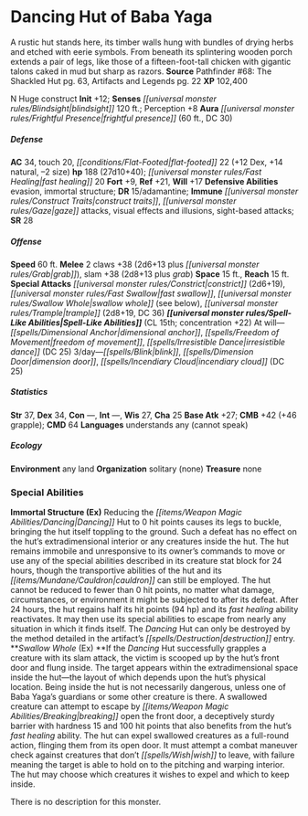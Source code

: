 ﻿---
cssclass: [monsters]
title1: Dancing Hut of Baba Yaga
desc_short: A rustic hut stands here, its timber walls hung with bundles of drying
  herbs and etched with eerie symbols. From beneath its splintering wooden porch extends
  a pair of legs, like those of a fifteen-foot-tall chicken with gigantic talons caked
  in mud but sharp as razors.
title2: Dancing Hut of Baba Yaga
CR: 17
sources:
- name: 'Pathfinder #68: The Shackled Hut'
  page: 63
  link: http://paizo.com/products/btpy8uwz?Pathfinder-Adventure-Path-67-The-Shackled-Hut
- name: Artifacts and Legends
  page: 22
  link: http://paizo.com/products/btpy8u7k?Pathfinder-Campaign-Setting-Artifacts-Legends
XP: 102400
alignment: N
size: Huge
type: construct
initiative:
  bonus: 12
senses:
  blindsight: 120
auras:
- name: frightful presence
  radius: 60
  DC: 30
AC:
  AC: 34
  touch: 20
  flat_footed: 22
  components:
    dex: 12
    natural: 14
    size: -2
HP:
  HP: 188
  long: 27d10+40
  fast_healing: 20
saves:
  fort: 9
  ref: 21
  will: 17
defensive_abilities:
- evasion
- immortal structure
DR:
- amount: 15
  weakness: adamantine
immunities:
- construct traits
- gaze attacks
- visual effects and illusions
- sight-based attacks
SR: 28
speeds:
  base: 60
attacks:
  melee:
  - - text: 2 claws +38 (2d6+13 plus grab)
      entries:
      - - damage: 2d6+13
        - effect: grab
      count: 2
      attack: claws
      bonus:
      - 38
    - text: slam +38 (2d8+13 plus grab)
      entries:
      - - damage: 2d8+13
        - effect: grab
      attack: slam
      bonus:
      - 38
  special:
  - constrict (2d6+19)
  - fast swallow
  - swallow whole (see below)
  - trample (2d8+19, DC 36)
space: 15
reach: 15
spell_like_abilities:
  entries:
  - name: dimensional anchor
    source: default
    freq: At will
  - name: freedom of movement
    source: default
    freq: At will
  - name: irresistible dance
    source: default
    freq: At will
    DC: 25
  - name: blink
    source: default
    freq: 3/day
  - name: dimension door
    source: default
    freq: 3/day
  - name: incendiary cloud
    source: default
    freq: 3/day
    DC: 25
  sources:
  - name: default
    CL: 15
    concentration: 22
ability_scores:
  STR: 37
  DEX: 34
  CON:
  INT:
  WIS: 27
  CHA: 25
BAB: 27
CMB: 42
CMB_other: +46 grapple
CMD: 64
skills: {}
languages:
- understands any (cannot speak)
ecology:
  environment: any land
  organization: solitary (none)
  treasure_type: none
special_abilities:
  Immortal Structure (Ex): Reducing the Dancing Hut to 0 hit points causes its legs
    to buckle, bringing the hut itself toppling to the ground. Such a defeat has no
    effect on the hut's extradimensional interior or any creatures inside the hut.
    The hut remains immobile and unresponsive to its owner's commands to move or use
    any of the special abilities described in its creature stat block for 24 hours,
    though the transportive abilities of the hut and its cauldron can still be employed.
    The hut cannot be reduced to fewer than 0 hit points, no matter what damage, circumstances,
    or environment it might be subjected to after its defeat. After 24 hours, the
    hut regains half its hit points (94 hp) and its fast healing ability reactivates.
    It may then use its special abilities to escape from nearly any situation in which
    it finds itself. The Dancing Hut can only be destroyed by the method detailed
    in the artifact's destruction entry.
  Swallow Whole (Ex): If the Dancing Hut successfully grapples a creature with its
    slam attack, the victim is scooped up by the hut's front door and flung inside.
    The target appears within the extradimensional space inside the hut-the layout
    of which depends upon the hut's physical location. Being inside the hut is not
    necessarily dangerous, unless one of Baba Yaga's guardians or some other creature
    is there. A swallowed creature can attempt to escape by breaking open the front
    door, a deceptively sturdy barrier with hardness 15 and 100 hit points that also
    benefits from the hut's fast healing ability. The hut can expel swallowed creatures
    as a full-round action, flinging them from its open door. It must attempt a combat
    maneuver check against creatures that don't wish to leave, with failure meaning
    the target is able to hold on to the pitching and warping interior. The hut may
    choose which creatures it wishes to expel and which to keep inside.
desc_long: There is no description for this monster.

---

# Dancing Hut of Baba Yaga
A rustic hut stands here, its timber walls hung with bundles of drying herbs and etched with eerie symbols. From beneath its splintering wooden porch extends a pair of legs, like those of a fifteen-foot-tall chicken with gigantic talons caked in mud but sharp as razors.
**Source** Pathfinder #68: The Shackled Hut pg. 63, Artifacts and Legends pg. 22
**XP** 102,400

N Huge construct
**Init** +12; **Senses** _[[universal monster rules/Blindsight|blindsight]]_ 120 ft.; Perception +8
**Aura** _[[universal monster rules/Frightful Presence|frightful presence]]_ (60 ft., DC 30)

##### Defense

**AC** 34, touch 20, _[[conditions/Flat-Footed|flat-footed]]_ 22 (+12 Dex, +14 natural, –2 size)
**hp** 188 (27d10+40); _[[universal monster rules/Fast Healing|fast healing]]_ 20
**Fort** +9, **Ref** +21, **Will** +17
**Defensive Abilities** evasion, immortal structure; **DR** 15/adamantine; **Immune** _[[universal monster rules/Construct Traits|construct traits]]_, _[[universal monster rules/Gaze|gaze]]_ attacks, visual effects and illusions, sight-based attacks; **SR** 28

##### Offense
**Speed** 60 ft.
**Melee** 2 claws +38 (2d6+13 plus _[[universal monster rules/Grab|grab]]_), slam +38 (2d8+13 plus _grab_)
**Space** 15 ft., **Reach** 15 ft.
**Special Attacks** _[[universal monster rules/Constrict|constrict]]_ (2d6+19), _[[universal monster rules/Fast Swallow|fast swallow]]_, _[[universal monster rules/Swallow Whole|swallow whole]]_ (see below), _[[universal monster rules/Trample|trample]]_ (2d8+19, DC 36)
**_[[universal monster rules/Spell-Like Abilities|Spell-Like Abilities]]_** (CL 15th; concentration +22)
At will—_[[spells/Dimensional Anchor|dimensional anchor]]_, _[[spells/Freedom of Movement|freedom of movement]]_, _[[spells/Irresistible Dance|irresistible dance]]_ (DC 25)
3/day—_[[spells/Blink|blink]]_, _[[spells/Dimension Door|dimension door]]_, _[[spells/Incendiary Cloud|incendiary cloud]]_ (DC 25)

##### Statistics
**Str** 37, **Dex** 34, **Con** —, **Int** —, **Wis** 27, **Cha** 25
**Base Atk** +27; **CMB** +42 (+46 grapple); **CMD** 64
**Languages** understands any (cannot speak)

##### Ecology

**Environment** any land
**Organization** solitary (none)
**Treasure** none

### Special Abilities

**Immortal Structure (Ex)** Reducing the _[[items/Weapon Magic Abilities/Dancing|Dancing]]_ Hut to 0 hit points causes its legs to buckle, bringing the hut itself toppling to the ground. Such a defeat has no effect on the hut’s extradimensional interior or any creatures inside the hut. The hut remains immobile and unresponsive to its owner’s commands to move or use any of the special abilities described in its creature stat block for 24 hours, though the transportive abilities of the hut and its _[[items/Mundane/Cauldron|cauldron]]_ can still be employed. The hut cannot be reduced to fewer than 0 hit points, no matter what damage, circumstances, or environment it might be subjected to after its defeat. After 24 hours, the hut regains half its hit points (94 hp) and its _fast healing_ ability reactivates. It may then use its special abilities to escape from nearly any situation in which it finds itself. The _Dancing_ Hut can only be destroyed by the method detailed in the artifact’s _[[spells/Destruction|destruction]]_ entry.
**_Swallow Whole_ (Ex) **If the _Dancing_ Hut successfully grapples a creature with its slam attack, the victim is scooped up by the hut’s front door and flung inside. The target appears within the extradimensional space inside the hut—the layout of which depends upon the hut’s physical location. Being inside the hut is not necessarily dangerous, unless one of Baba Yaga’s guardians or some other creature is there. A swallowed creature can attempt to escape by _[[items/Weapon Magic Abilities/Breaking|breaking]]_ open the front door, a deceptively sturdy barrier with hardness 15 and 100 hit points that also benefits from the hut’s _fast healing_ ability. The hut can expel swallowed creatures as a full-round action, flinging them from its open door. It must attempt a combat maneuver check against creatures that don’t _[[spells/Wish|wish]]_ to leave, with failure meaning the target is able to hold on to the pitching and warping interior. The hut may choose which creatures it wishes to expel and which to keep inside.

There is no description for this monster.